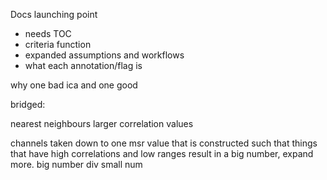 Docs launching point

* needs TOC
* criteria function
* expanded assumptions and workflows
* what each annotation/flag is

why one bad ica and one good

bridged:

nearest neighbours larger correlation values

channels taken down to one msr value that is constructed such that things that have high correlations and low ranges result in a big number, expand more. big number div small num